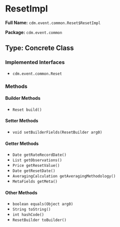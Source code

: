 # ResetImpl

**Full Name:** `cdm.event.common.Reset$ResetImpl`

**Package:** `cdm.event.common`

## Type: Concrete Class

### Implemented Interfaces

- `cdm.event.common.Reset`

### Methods

#### Builder Methods

- `Reset build()`

#### Setter Methods

- `void setBuilderFields(ResetBuilder arg0)`

#### Getter Methods

- `Date getRateRecordDate()`
- `List getObservations()`
- `Price getResetValue()`
- `Date getResetDate()`
- `AveragingCalculation getAveragingMethodology()`
- `MetaFields getMeta()`

#### Other Methods

- `boolean equals(Object arg0)`
- `String toString()`
- `int hashCode()`
- `ResetBuilder toBuilder()`

